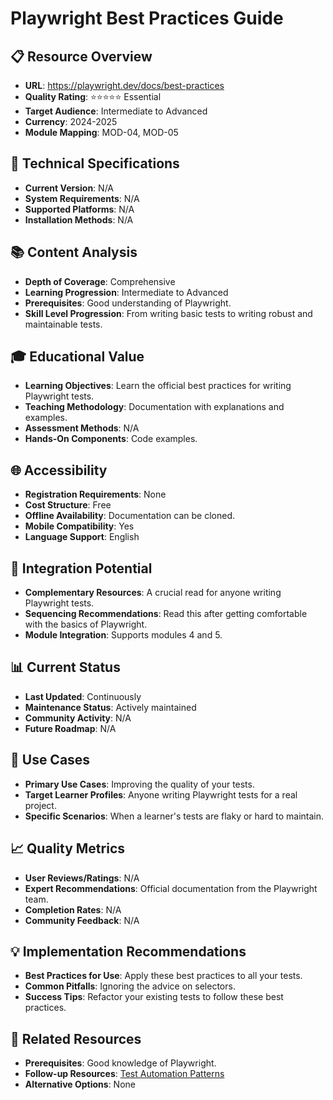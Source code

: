 # Playwright Best Practices Guide

## 📋 Resource Overview
- **URL**: https://playwright.dev/docs/best-practices
- **Quality Rating**: ⭐⭐⭐⭐⭐ Essential
- **Target Audience**: Intermediate to Advanced
- **Currency**: 2024-2025
- **Module Mapping**: MOD-04, MOD-05

## 🔧 Technical Specifications
- **Current Version**: N/A
- **System Requirements**: N/A
- **Supported Platforms**: N/A
- **Installation Methods**: N/A

## 📚 Content Analysis
- **Depth of Coverage**: Comprehensive
- **Learning Progression**: Intermediate to Advanced
- **Prerequisites**: Good understanding of Playwright.
- **Skill Level Progression**: From writing basic tests to writing robust and maintainable tests.

## 🎓 Educational Value
- **Learning Objectives**: Learn the official best practices for writing Playwright tests.
- **Teaching Methodology**: Documentation with explanations and examples.
- **Assessment Methods**: N/A
- **Hands-On Components**: Code examples.

## 🌐 Accessibility
- **Registration Requirements**: None
- **Cost Structure**: Free
- **Offline Availability**: Documentation can be cloned.
- **Mobile Compatibility**: Yes
- **Language Support**: English

## 🔗 Integration Potential
- **Complementary Resources**: A crucial read for anyone writing Playwright tests.
- **Sequencing Recommendations**: Read this after getting comfortable with the basics of Playwright.
- **Module Integration**: Supports modules 4 and 5.

## 📊 Current Status
- **Last Updated**: Continuously
- **Maintenance Status**: Actively maintained
- **Community Activity**: N/A
- **Future Roadmap**: N/A

## 🎯 Use Cases
- **Primary Use Cases**: Improving the quality of your tests.
- **Target Learner Profiles**: Anyone writing Playwright tests for a real project.
- **Specific Scenarios**: When a learner's tests are flaky or hard to maintain.

## 📈 Quality Metrics
- **User Reviews/Ratings**: N/A
- **Expert Recommendations**: Official documentation from the Playwright team.
- **Completion Rates**: N/A
- **Community Feedback**: N/A

## 💡 Implementation Recommendations
- **Best Practices for Use**: Apply these best practices to all your tests.
- **Common Pitfalls**: Ignoring the advice on selectors.
- **Success Tips**: Refactor your existing tests to follow these best practices.

## 🔄 Related Resources
- **Prerequisites**: Good knowledge of Playwright.
- **Follow-up Resources**: [Test Automation Patterns](test-automation-patterns.md)
- **Alternative Options**: None